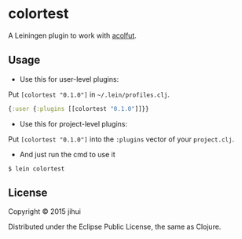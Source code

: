 # colortest

A Leiningen plugin to work with [acolfut](https://github.com/zjhmale/acolfut).

## Usage

* Use this for user-level plugins:

Put `[colortest "0.1.0"]` in `~/.lein/profiles.clj`.

```clojure
{:user {:plugins [[colortest "0.1.0"]]}}
```

* Use this for project-level plugins:

Put `[colortest "0.1.0"]` into the `:plugins` vector of your `project.clj`.

* And just run the cmd to use it

```
$ lein colortest
```

## License

Copyright © 2015 jihui

Distributed under the Eclipse Public License, the same as Clojure.